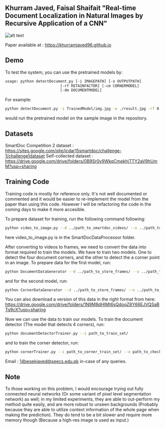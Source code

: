 ## Khurram Javed, Faisal Shaifait "Real-time Document Localization in Natural Images by Recursive Application of a CNN" 

![alt text](https://khurramjaved96.github.io/random/recursiveCNN.png "Logo Title Text 1")

Paper available at : https://khurramjaved96.github.io

## Demo
To test the system, you can use the pretrained models by:

``` bash
usage: python detectDocument.py [-i IMAGEPATH] [-o OUTPUTPATH]
                         [-rf RETAINFACTOR] [-cm CORNERMODEL]
                         [-dm DOCUMENTMODEL]
```
For example:
``` bash
python detectDocument.py -i TrainedModel/img.jpg -o ./result.jpg -rf 0.85
```
would run the pretrained model on the sample image in the repository. 

## Datasets 
SmartDoc Competition 2 dataset : https://sites.google.com/site/icdar15smartdoc/challenge-1/challenge1dataset
Self-collected dataset : https://drive.google.com/drive/folders/0B9Sr0v9WkqCmekhjTTY2aV9hUmM?usp=sharing

## Training Code
Training code is mostly for reference only. It's not well documented or commented and it would be easier to re-implement the model from the paper than using this code. However I will be refactoring the code in the coming days to make it more accesible. 

To prepare dataset for training, run the following command following: 

``` bash
python video_to_image.py --d ../path_to_smartdoc_videos/ --o ../path_to_store_frames
```
here video_to_image.py is in the SmartDocDataProcessor folder. 

After converting to videos to frames, we need to convert the data into format required to train the models. We have to train two models. One to detect the four document corners, and the other to detect the a corner point in an image. To prepare data for the first model, run:
``` bash
python DocumentDataGenerator --d ../path_to_store_frames/ --o ../path_to_train_set
```
and for the second model, run:

``` bash
python CornerDataGenerator --d ../path_to_store_frames/ --o ../path_to_corner_train_set
```

You can also download a version of this data in the right format from here: 
https://drive.google.com/drive/folders/1N9M8dHIMt6sQdoqZ8Y66EJVQSaBTq9cX?usp=sharing

Now we can use the data to train our models. To train the document detector (The model that detects 4 corners), run:

``` bash
python documentDetectorTrainer.py --i path_to_train_set/
```
and to train the corner detector, run:

``` bash
python cornerTrainer.py --i path_to_corner_train_set/ --o path_to_checkpoints/
``` 

Email : 14besekjaved@seecs.edu.pk in-case of any queries. 

## Note
To those working on this problem, I would encourage trying out fully connected neural networks (Or some variant of pixel level segmentation network) as well; in my limited experiments, they are able to out-perform my method quite easily, and are more robust to unseen backgrounds (Probably because they are able to utilize context information of the whole page when making the prediction). They do tend to be a bit slower and require more memory though (Because a high-res image is used as input.) 

